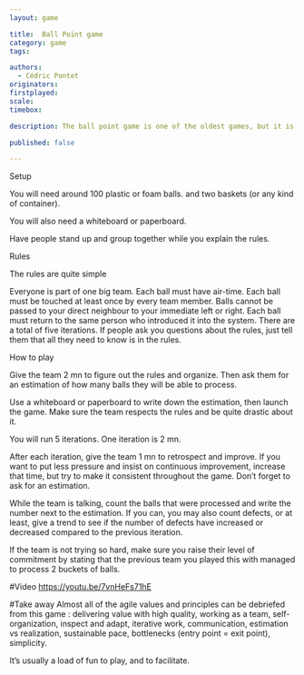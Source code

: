 ```yaml
---
layout: game

title:  Ball Point game
category: game
tags:

authors: 
  - Cédric Pontet
originators: 
firstplayed: 
scale: 
timebox: 

description: The ball point game is one of the oldest games, but it is very efficient because most of the agile values and principles. It is perfect to illustrate how to work as a team and continuously improve.

published: false

---
```


Setup

You will need around 100 plastic or foam balls. and two baskets (or any kind of container).

You will also need a whiteboard or paperboard.

Have people stand up and group together while you explain the rules.

 

Rules

The rules are quite simple

Everyone is part of one big team.
Each ball must have air-time.
Each ball must be touched at least once by every team member.
Balls cannot be passed to your direct neighbour to your immediate left or right.
Each ball must return to the same person who introduced it into the system.
There are a total of five iterations.
If people ask you questions about the rules, just tell them that all they need to know is in the rules.

 

How to play

Give the team 2 mn to figure out the rules and organize. Then ask them for an estimation of how many balls they will be able to process.

Use a whiteboard or paperboard to write down the estimation, then launch the game. Make sure the team respects the rules and be quite drastic about it.

You will run 5 iterations. One iteration is 2 mn.

After each iteration, give the team 1 mn to retrospect and improve. If you want to put less pressure and insist on continuous improvement, increase that time, but try to make it consistent throughout the game. Don’t forget to ask for an estimation.

While the team is talking, count the balls that were processed and write the number next to the estimation. If you can, you may also count defects, or at least, give a trend to see if the number of defects have increased or decreased compared to the previous iteration.

If the team is not trying so hard, make sure you raise their level of commitment by stating that the previous team you played this with managed to process 2 buckets of balls.

#Video
https://youtu.be/7vnHeFs71hE

#Take away
Almost all of the agile values and principles can be debriefed from this game : delivering value with high quality, working as a team, self-organization, inspect and adapt, iterative work, communication, estimation vs realization, sustainable pace, bottlenecks (entry point = exit point), simplicity.

It’s usually a load of fun to play, and to facilitate.